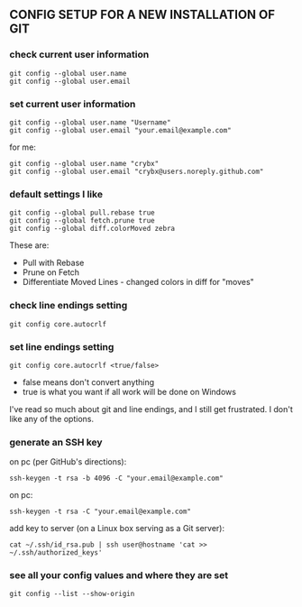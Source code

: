 ## CONFIG SETUP FOR A NEW INSTALLATION OF GIT

### check current user information

```
git config --global user.name     
git config --global user.email
```

### set current user information

```
git config --global user.name "Username"     
git config --global user.email "your.email@example.com"
```

for me:

```
git config --global user.name "crybx"     
git config --global user.email "crybx@users.noreply.github.com"
```

### default settings I like

```
git config --global pull.rebase true
git config --global fetch.prune true
git config --global diff.colorMoved zebra
```

These are:

- Pull with Rebase
- Prune on Fetch
- Differentiate Moved Lines - changed colors in diff for "moves"

### check line endings setting

`git config core.autocrlf`

### set line endings setting

`git config core.autocrlf <true/false>`

- false means don't convert anything
- true is what you want if all work will be done on Windows

I've read so much about git and line endings, and I still get frustrated. I don't like any of the options. 

### generate an SSH key

on pc (per GitHub's directions):

`ssh-keygen -t rsa -b 4096 -C "your.email@example.com"`

on pc:

`ssh-keygen -t rsa -C "your.email@example.com"`

add key to server (on a Linux box serving as a Git server):  

`cat ~/.ssh/id_rsa.pub | ssh user@hostname 'cat >> ~/.ssh/authorized_keys'`

### see all your config values and where they are set

`git config --list --show-origin`
